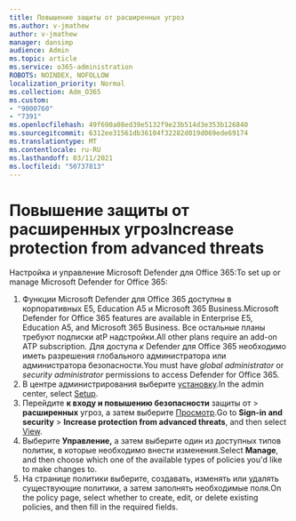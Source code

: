 ```yaml
---
title: Повышение защиты от расширенных угроз
ms.author: v-jmathew
author: v-jmathew
manager: dansimp
audience: Admin
ms.topic: article
ms.service: o365-administration
ROBOTS: NOINDEX, NOFOLLOW
localization_priority: Normal
ms.collection: Adm_O365
ms.custom:
- "9000760"
- "7391"
ms.openlocfilehash: 49f690a08ed39e5132f9e23b514d3e353b126840
ms.sourcegitcommit: 6312ee31561db36104f32282d019d069ede69174
ms.translationtype: MT
ms.contentlocale: ru-RU
ms.lasthandoff: 03/11/2021
ms.locfileid: "50737813"
---
```

# <a name="increase-protection-from-advanced-threats"></a><span data-ttu-id="0921c-102">Повышение защиты от расширенных угроз</span><span class="sxs-lookup"><span data-stu-id="0921c-102">Increase protection from advanced threats</span></span>

<span data-ttu-id="0921c-103">Настройка и управление Microsoft Defender для Office 365:</span><span class="sxs-lookup"><span data-stu-id="0921c-103">To set up or manage Microsoft Defender for Office 365:</span></span>

1. <span data-ttu-id="0921c-104">Функции Microsoft Defender для Office 365 доступны в корпоративных E5, Education A5 и Microsoft 365 Business.</span><span class="sxs-lookup"><span data-stu-id="0921c-104">Microsoft Defender for Office 365 features are available in Enterprise E5, Education A5, and Microsoft 365 Business.</span></span> <span data-ttu-id="0921c-105">Все остальные планы требуют подписки atP надстройки.</span><span class="sxs-lookup"><span data-stu-id="0921c-105">All other plans require an add-on ATP subscription.</span></span> <span data-ttu-id="0921c-106">Для доступа *к*  Defender для Office 365 необходимо иметь разрешения глобального администратора или администратора безопасности.</span><span class="sxs-lookup"><span data-stu-id="0921c-106">You must have *global administrator* or *security administrator* permissions to access Defender for Office 365.</span></span>
2. <span data-ttu-id="0921c-107">В центре администрирования выберите [установку](https://go.microsoft.com/fwlink/p/?linkid=2075721).</span><span class="sxs-lookup"><span data-stu-id="0921c-107">In the admin center, select [Setup](https://go.microsoft.com/fwlink/p/?linkid=2075721).</span></span>
3. <span data-ttu-id="0921c-108">Перейдите **к входу и повышению безопасности** защиты от  >  **расширенных** угроз, а затем выберите [Просмотр](https://go.microsoft.com/fwlink/?linkid=2109302).</span><span class="sxs-lookup"><span data-stu-id="0921c-108">Go to **Sign-in and security** > **Increase protection from advanced threats**, and then select [View](https://go.microsoft.com/fwlink/?linkid=2109302).</span></span>
4. <span data-ttu-id="0921c-109">Выберите **Управление,** а затем выберите один из доступных типов политик, в которые необходимо внести изменения.</span><span class="sxs-lookup"><span data-stu-id="0921c-109">Select **Manage**, and then choose which one of the available types of policies you'd like to make changes to.</span></span>
5. <span data-ttu-id="0921c-110">На странице политики выберите, создавать, изменять или удалять существующие политики, а затем заполнять необходимые поля.</span><span class="sxs-lookup"><span data-stu-id="0921c-110">On the policy page, select whether to create, edit, or delete existing policies, and then fill in the required fields.</span></span>
